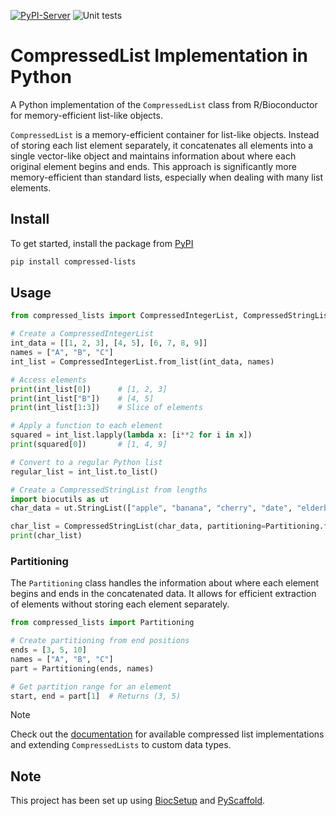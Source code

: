 [![PyPI-Server](https://img.shields.io/pypi/v/compressed-lists.svg)](https://pypi.org/project/compressed-lists/)
![Unit tests](https://github.com/BiocPy/compressed-lists/actions/workflows/run-tests.yml/badge.svg)

# CompressedList Implementation in Python

A Python implementation of the `CompressedList` class from R/Bioconductor for memory-efficient list-like objects.

`CompressedList` is a memory-efficient container for list-like objects. Instead of storing each list element separately, it concatenates all elements into a single vector-like object and maintains information about where each original element begins and ends. This approach is significantly more memory-efficient than standard lists, especially when dealing with many list elements.

## Install

To get started, install the package from [PyPI](https://pypi.org/project/compressed-lists/)

```bash
pip install compressed-lists
```

## Usage

```py
from compressed_lists import CompressedIntegerList, CompressedStringList, Partitioning

# Create a CompressedIntegerList
int_data = [[1, 2, 3], [4, 5], [6, 7, 8, 9]]
names = ["A", "B", "C"]
int_list = CompressedIntegerList.from_list(int_data, names)

# Access elements
print(int_list[0])      # [1, 2, 3]
print(int_list["B"])    # [4, 5]
print(int_list[1:3])    # Slice of elements

# Apply a function to each element
squared = int_list.lapply(lambda x: [i**2 for i in x])
print(squared[0])       # [1, 4, 9]

# Convert to a regular Python list
regular_list = int_list.to_list()

# Create a CompressedStringList from lengths
import biocutils as ut
char_data = ut.StringList(["apple", "banana", "cherry", "date", "elderberry", "fig"])

char_list = CompressedStringList(char_data, partitioning=Partitioning.from_lengths([2,3,1]))
print(char_list)
```

### Partitioning

The `Partitioning` class handles the information about where each element begins and ends in the concatenated data. It allows for efficient extraction of elements without storing each element separately.

```python
from compressed_lists import Partitioning

# Create partitioning from end positions
ends = [3, 5, 10]
names = ["A", "B", "C"]
part = Partitioning(ends, names)

# Get partition range for an element
start, end = part[1]  # Returns (3, 5)
```

> [!NOTE]
>
> Check out the [documentation](https://biocpy.github.io/compressed-lists) for available compressed list implementations and extending `CompressedLists` to custom data types.

<!-- biocsetup-notes -->

## Note

This project has been set up using [BiocSetup](https://github.com/biocpy/biocsetup)
and [PyScaffold](https://pyscaffold.org/).
